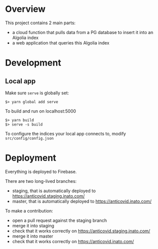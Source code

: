 # Overview

This project contains 2 main parts:
- a cloud function that pulls data from a PG database to insert it into an Algolia index
- a web application that queries this Algolia index


# Development

## Local app

Make sure `serve` is globally set:
```
$> yarn global add serve
```

To build and run on localhost:5000
```
$> yarn build
$> serve -s build
```

To configure the indices your local app connects to, modify `src/config/config.json`

# Deployment

Everything is deployed to Firebase.

There are two long-lived branches:
- staging, that is automatically deployed to https://anticovid.staging.inato.com/
- master, that is automatically deployed to https://anticovid.inato.com/

To make a contribution:
- open a pull request against the staging branch
- merge it into staging
- check that it works correctly on https://anticovid.staging.inato.com/
- merge it into master
- check that it works correctly on https://anticovid.inato.com/
